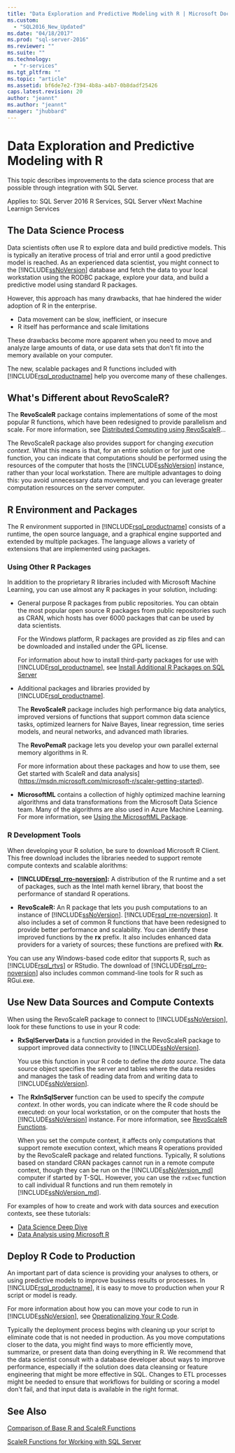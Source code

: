 ```yaml
---
title: "Data Exploration and Predictive Modeling with R | Microsoft Docs"
ms.custom: 
  - "SQL2016_New_Updated"
ms.date: "04/18/2017"
ms.prod: "sql-server-2016"
ms.reviewer: ""
ms.suite: ""
ms.technology: 
  - "r-services"
ms.tgt_pltfrm: ""
ms.topic: "article"
ms.assetid: bf6de7e2-f394-4b8a-a4b7-0b8dadf25426
caps.latest.revision: 20
author: "jeannt"
ms.author: "jeannt"
manager: "jhubbard"
---
```

# Data Exploration and Predictive Modeling with R

This topic describes improvements to the data science process that are possible through integration with SQL Server.

Applies to: SQL Server 2016 R Services, SQL Server vNext Machine Learnign Services

## The Data Science Process

Data scientists often use R to explore data and build predictive models. This is typically an iterative process of trial and error until a good predictive model is reached. As an experienced data scientist, you  might connect to the [!INCLUDE[ssNoVersion](../../includes/ssnoversion-md.md)] database and fetch the data to your local workstation using the RODBC package, explore your data, and build a predictive model using standard R packages.

However, this approach has many drawbacks, that hae hindered the wider adoption of R in the enterprise. 

+ Data movement can be slow, inefficient, or insecure
+ R itself has performance and scale limitations

These drawbacks become more apparent when you need to move and analyze large amounts of data, or use data sets that don’t fit into the memory available on your computer.

The new, scalable packages and R functions included with [!INCLUDE[rsql_productname](../../includes/rsql-productname-md.md)] help you overcome many of these challenges. 

## What's Different about RevoScaleR?

The **RevoScaleR** package contains implementations of some of the most popular R functions, which have been redesigned to provide parallelism and scale. For more information, see [Distributed Computing using RevoScaleR](https://msdn.microsoft.com/microsoft-r/scaler-distributed-computing)...

The RevoScaleR package also provides support for changing *execution context*. What this means is that, for an entire solution or for just one function, you can indicate that computations should be performed using the resources of the computer that hosts the [!INCLUDE[ssNoVersion](../../includes/ssnoversion-md.md)] instance, rather than your local workstation. There are multiple advantages to doing this: you avoid unnecessary data movement, and you can leverage greater computation resources on the server computer.

## R Environment and Packages

The R environment supported in [!INCLUDE[rsql_productname](../../includes/rsql-productname-md.md)] consists of a runtime, the open source language, and a graphical engine supported and extended by multiple packages. The language allows a variety of extensions that are implemented using packages.  

### Using Other R Packages

In addition to the proprietary R libraries included with Microsoft Machine Learning, you can use almost any R packages in your solution, including:

+ General purpose R packages from public repositories. You can obtain the most popular open source R packages from public repositories such as CRAN, which hosts has over 6000 packages that can be used by data scientists.
  
  For the Windows platform, R packages are provided as zip files and can be downloaded and installed under the GPL license.  
  
  For information about how to install third-party packages for use with [!INCLUDE[rsql_productname](../../includes/rsql-productname-md.md)], see [Install Additional R Packages on SQL Server](../../advanced-analytics/r/install-additional-r-packages-on-sql-server.md)  
  
+ Additional packages and libraries provided by [!INCLUDE[rsql_productname](../../includes/rsql-productname-md.md)].   
  
     The **RevoScaleR** package includes high performance big data analytics, improved versions of functions that support common data science tasks, optimized learners for Naive Bayes, linear regression, time series models, and neural networks, and advanced math libraries.  
  
     The **RevoPemaR** package lets you develop your own parallel external memory algorithms in R.  
  
     For more information about these packages and how to use them, see Get started with ScaleR and data analysis](https://msdn.microsoft.com/microsoft-r/scaler-getting-started).  

+ **MicrosoftML** contains a collection of highly optimized machine learning algorithms and data transformations from the Microsoft Data Science team. Many of the algorithms are also used in Azure Machine Learning. For more information, see [Using the MicrosoftML Package](../../advanced-analytics/using-the-microsoftml-package.md).

### R Development Tools

When developing your R solution, be sure to download Microsoft R Client. This free download includes the libraries needed to support remote compute contexts and scalable alorithms:

+ **[!INCLUDE[rsql_rro-noversion](../../includes/rsql-rro-noversion-md.md)]:** A distribution of the R runtime and a set of packages, such as the Intel math kernel library, that boost the performance of standard R operations.  
  
+ **RevoScaleR:** An R package that lets you push computations to an instance of [!INCLUDE[ssNoVersion](../../includes/ssnoversion-md.md)]. [!INCLUDE[rsql_rre-noversion](../../includes/rsql-rre-noversion-md.md)]. It also includes a set of common R functions that have been redesigned to provide better performance and scalability. You can identify these improved functions  by the **rx** prefix. It also includes enhanced data providers for a variety of sources; these functions are prefixed with **Rx**.

You can use any Windows-based code editor that supports R, such as [!INCLUDE[rsql_rtvs](../../includes/rsql-rtvs-md.md)] or RStudio. The download of [!INCLUDE[rsql_rro-noversion](../../includes/rsql-rro-noversion-md.md)] also includes common command-line tools for R such as RGui.exe.

## Use New Data Sources and Compute Contexts

When using the RevoScaleR package to connect to [!INCLUDE[ssNoVersion](../../includes/ssnoversion-md.md)], look for these functions to use in your R code:

+ **RxSqlServerData** is a function provided in the RevoScaleR package to support improved data connectivity to [!INCLUDE[ssNoVersion](../../includes/ssnoversion-md.md)].
  
     You use this function in your R code to define the *data source*. The data source object specifies the server and tables where the data resides and manages the task of  reading data from and writing data to [!INCLUDE[ssNoVersion](../../includes/ssnoversion-md.md)].
  
-   The **RxInSqlServer** function can be used to specify the *compute context*.  In other words, you can indicate where the R code should be executed: on your local workstation, or on the computer that hosts the [!INCLUDE[ssNoVersion](../../includes/ssnoversion-md.md)] instance.  For more information, see [RevoScaleR Functions](https://msdn.microsoft.com/microsoft-r/scaler/scaler).
  
     When you set the compute context, it affects only computations that support remote execution context, which means R operations provided by the RevoScaleR package and related functions. Typically, R solutions based on standard CRAN packages cannot run in a remote compute context, though they can be run on the [!INCLUDE[ssNoVersion_md](../../includes/ssnoversion-md.md)] computer if started by T-SQL. However, you can use the `rxExec` function to call individual R functions and run them remotely in [!INCLUDE[ssNoVersion_md](../../includes/ssnoversion-md.md)].

For examples of how to create and work with data sources and execution contexts,  see these tutorials:

+ [Data Science Deep Dive](../../advanced-analytics/tutorials/deepdive-data-science-deep-dive-using-the-revoscaler-packages.md)  
+  [Data Analysis using Microsoft R](https://msdn.microsoft.com/en-us/microsoft-r/data-analysis-in-microsoft-r)

## Deploy R Code to Production

An important part of data science is providing your analyses to others, or using predictive models to improve business results or processes. In [!INCLUDE[rsql_productname](../../includes/rsql-productname-md.md)], it is easy to move to production when your R script or model is ready.

For more information about how you can move your code to run in [!INCLUDE[ssNoVersion](../../includes/ssnoversion-md.md)], see [Operationalizing Your R Code](../../advanced-analytics/r/operationalizing-your-r-code.md).

Typically the deployment process begins with cleaning up your script to eliminate code that is not needed in production. As you move computations closer to the data, you might find ways to  more efficiently move, summarize, or present data than doing everything in R.  We recommend that the data scientist consult with a database developer about ways to improve performance, especially if the solution does data cleansing or feature engineering that might be more effective in SQL. Changes to ETL processes might be needed to ensure that workflows for building or scoring a model don't fail, and that input data is available in the right format.

## See Also

[Comparison of Base R and ScaleR Functions](https://msdn.microsoft.com/microsoft-r/scaler/compare-base-r-scaler-functions)

[ScaleR Functions for Working with SQL Server](../../advanced-analytics/r/scaler-functions-for-working-with-sql-server-data.md)
